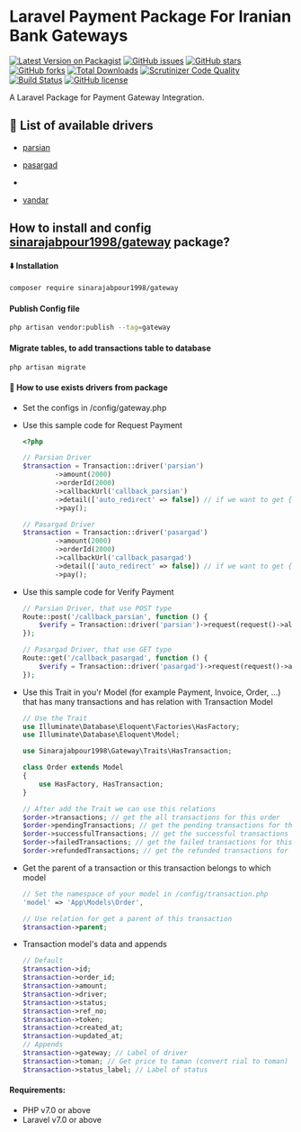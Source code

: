 # Laravel Payment Package For Iranian Bank Gateways
[![Latest Version on Packagist](https://img.shields.io/packagist/v/sinarajabpour1998/transaction.svg?style=flat-square)](https://packagist.org/packages/sinarajabpour1998/gateway)
[![GitHub issues](https://img.shields.io/github/issues/sinarajabpour1998/gateway?style=flat-square)](https://github.com/sinarajabpour1998/gateway/issues)
[![GitHub stars](https://img.shields.io/github/stars/sinarajabpour1998/gateway?style=flat-square)](https://github.com/sinarajabpour1998/gateway/stargazers)
[![GitHub forks](https://img.shields.io/github/forks/sinarajabpour1998/gateway?style=flat-square)](https://github.com/sinarajabpour1998/gateway/network)
[![Total Downloads](https://img.shields.io/packagist/dt/sinarajabpour1998/gateway.svg?style=flat-square)](https://packagist.org/packages/sinarajabpour1998/gateway)
[![Scrutinizer Code Quality](https://scrutinizer-ci.com/g/sinarajabpour1998/gateway/badges/quality-score.png?b=main)](https://scrutinizer-ci.com/g/sinarajabpour1998/gateway/?branch=main)
[![Build Status](https://scrutinizer-ci.com/g/sinarajabpour1998/gateway/badges/build.png?b=main)](https://scrutinizer-ci.com/g/sinarajabpour1998/gateway/build-status/main)
[![GitHub license](https://img.shields.io/github/license/sinarajabpour1998/gateway?style=flat-square)](https://github.com/sinarajabpour1998/gateway/blob/master/LICENSE)

A Laravel Package for Payment Gateway Integration.

## <g-emoji class="g-emoji" alias="gem" fallback-src="https://github.githubassets.com/images/icons/emoji/unicode/1f48e.png">💎</g-emoji> List of available drivers

- [parsian](https://www.pec.ir/)

- [pasargad](https://bpi.ir/)
- 
- [vandar](https://vandar.io/)


## How to install and config [sinarajabpour1998/gateway](https://github.com/sinarajabpour1998/gateway) package?

#### <g-emoji class="g-emoji" alias="arrow_down" fallback-src="https://github.githubassets.com/images/icons/emoji/unicode/2b07.png">⬇️</g-emoji> Installation

```bash
composer require sinarajabpour1998/gateway
```

#### Publish Config file

```bash
php artisan vendor:publish --tag=gateway
```

#### Migrate tables, to add transactions table to database

```bash
php artisan migrate
```

#### <g-emoji class="g-emoji" alias="book" fallback-src="https://github.githubassets.com/images/icons/emoji/unicode/1f4d6.png">📖</g-emoji> How to use exists drivers from package

- Set the configs in /config/gateway.php

- Use this sample code for Request Payment 

    ```php
    <?php
  
    // Parsian Driver
    $transaction = Transaction::driver('parsian')
            ->amount(2000)
            ->orderId(2000)
            ->callbackUrl('callback_parsian')
            ->detail(['auto_redirect' => false]) // if we want to get {token, url} and not auto redirect to Bank Gateway.
            ->pay();
  
    // Pasargad Driver
    $transaction = Transaction::driver('pasargad')
            ->amount(2000)
            ->orderId(2000)
            ->callbackUrl('callback_pasargad')
            ->detail(['auto_redirect' => false]) // if we want to get {token, url} and not auto redirect to Bank Gateway.
            ->pay();

    ```
  
- Use this sample code for Verify Payment

    ```php
    // Parsian Driver, that use POST type
    Route::post('/callback_parsian', function () {
        $verify = Transaction::driver('parsian')->request(request()->all())->verify();
    });
    
    // Pasargad Driver, that use GET type
    Route::get('/callback_pasargad', function () {
        $verify = Transaction::driver('pasargad')->request(request()->all())->verify();
    });

    ```

- Use this Trait in you'r Model (for example Payment, Invoice, Order, ...) that has many transactions and has relation with Transaction Model

    ```php
    // Use the Trait
    use Illuminate\Database\Eloquent\Factories\HasFactory;
    use Illuminate\Database\Eloquent\Model;
  
    use Sinarajabpour1998\Gateway\Traits\HasTransaction;
    
    class Order extends Model
    {
        use HasFactory, HasTransaction;
    }
  
    // After add the Trait we can use this relations
    $order->transactions; // get the all transactions for this order
    $order->pendingTransactions; // get the pending transactions for this order
    $order->successfulTransactions; // get the successful transactions for this order
    $order->failedTransactions; // get the failed transactions for this order
    $order->refundedTransactions; // get the refunded transactions for this order
    ```
- Get the parent of a transaction or this transaction belongs to which model

    ```php
    // Set the namespace of your model in /config/transaction.php
    'model' => 'App\Models\Order',

    // Use relation for get a parent of this transaction
    $transaction->parent;
    ```
  
- Transaction model's data and appends

    ```php
    // Default
    $transaction->id;
    $transaction->order_id;
    $transaction->amount;
    $transaction->driver;
    $transaction->status;
    $transaction->ref_no;
    $transaction->token;
    $transaction->created_at;
    $transaction->updated_at;
    // Appends
    $transaction->gateway; // Label of driver 
    $transaction->toman; // Get price to taman (convert rial to toman)
    $transaction->status_label; // Label of status
    ```

#### Requirements:

- PHP v7.0 or above
- Laravel v7.0 or above

